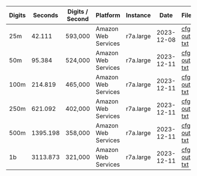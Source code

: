 | Digits | Seconds | Digits / Second | Platform | Instance | Date | Files |
| ------ | ------- | --------------- | -------- | -------- | ---- | ----- |
| 25m | 42.111 | 593,000 | Amazon Web Services | r7a.large | 2023-12-08 | [cfg](../Amazon%20Web%20Services/r7a.large/Exp%28Pi%29%20%5BArcSin%281d2%29%5D/Exp%28Pi%29%20-%2020231208-164551.cfg) [out](../Amazon%20Web%20Services/r7a.large/Exp%28Pi%29%20%5BArcSin%281d2%29%5D/Exp%28Pi%29%20-%2020231208-164551.out) [txt](../Amazon%20Web%20Services/r7a.large/Exp%28Pi%29%20%5BArcSin%281d2%29%5D/Exp%28Pi%29%20-%2020231208-164551.txt) |
| 50m | 95.384 | 524,000 | Amazon Web Services | r7a.large | 2023-12-11 | [cfg](../Amazon%20Web%20Services/r7a.large/Exp%28Pi%29%20%5BArcSin%281d2%29%5D/Exp%28Pi%29%20-%2020231211-104832.cfg) [out](../Amazon%20Web%20Services/r7a.large/Exp%28Pi%29%20%5BArcSin%281d2%29%5D/Exp%28Pi%29%20-%2020231211-104832.out) [txt](../Amazon%20Web%20Services/r7a.large/Exp%28Pi%29%20%5BArcSin%281d2%29%5D/Exp%28Pi%29%20-%2020231211-104832.txt) |
| 100m | 214.819 | 465,000 | Amazon Web Services | r7a.large | 2023-12-11 | [cfg](../Amazon%20Web%20Services/r7a.large/Exp%28Pi%29%20%5BArcSin%281d2%29%5D/Exp%28Pi%29%20-%2020231211-105208.cfg) [out](../Amazon%20Web%20Services/r7a.large/Exp%28Pi%29%20%5BArcSin%281d2%29%5D/Exp%28Pi%29%20-%2020231211-105208.out) [txt](../Amazon%20Web%20Services/r7a.large/Exp%28Pi%29%20%5BArcSin%281d2%29%5D/Exp%28Pi%29%20-%2020231211-105208.txt) |
| 250m | 621.092 | 402,000 | Amazon Web Services | r7a.large | 2023-12-11 | [cfg](../Amazon%20Web%20Services/r7a.large/Exp%28Pi%29%20%5BArcSin%281d2%29%5D/Exp%28Pi%29%20-%2020231211-110231.cfg) [out](../Amazon%20Web%20Services/r7a.large/Exp%28Pi%29%20%5BArcSin%281d2%29%5D/Exp%28Pi%29%20-%2020231211-110231.out) [txt](../Amazon%20Web%20Services/r7a.large/Exp%28Pi%29%20%5BArcSin%281d2%29%5D/Exp%28Pi%29%20-%2020231211-110231.txt) |
| 500m | 1395.198 | 358,000 | Amazon Web Services | r7a.large | 2023-12-11 | [cfg](../Amazon%20Web%20Services/r7a.large/Exp%28Pi%29%20%5BArcSin%281d2%29%5D/Exp%28Pi%29%20-%2020231211-112550.cfg) [out](../Amazon%20Web%20Services/r7a.large/Exp%28Pi%29%20%5BArcSin%281d2%29%5D/Exp%28Pi%29%20-%2020231211-112550.out) [txt](../Amazon%20Web%20Services/r7a.large/Exp%28Pi%29%20%5BArcSin%281d2%29%5D/Exp%28Pi%29%20-%2020231211-112550.txt) |
| 1b | 3113.873 | 321,000 | Amazon Web Services | r7a.large | 2023-12-11 | [cfg](../Amazon%20Web%20Services/r7a.large/Exp%28Pi%29%20%5BArcSin%281d2%29%5D/Exp%28Pi%29%20-%2020231211-121751.cfg) [out](../Amazon%20Web%20Services/r7a.large/Exp%28Pi%29%20%5BArcSin%281d2%29%5D/Exp%28Pi%29%20-%2020231211-121751.out) [txt](../Amazon%20Web%20Services/r7a.large/Exp%28Pi%29%20%5BArcSin%281d2%29%5D/Exp%28Pi%29%20-%2020231211-121751.txt) |
